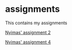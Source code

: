 # assignments
This contains my assignments

[Nyimas' assignment 2](https://github.com/nyimasf/assignments/blob/master/Assignment_week_2.ipynb)

[Nyimas' assignment 4](https://github.com/nyimasf/assignments/blob/master/Assignment_week_4.ipynb)
